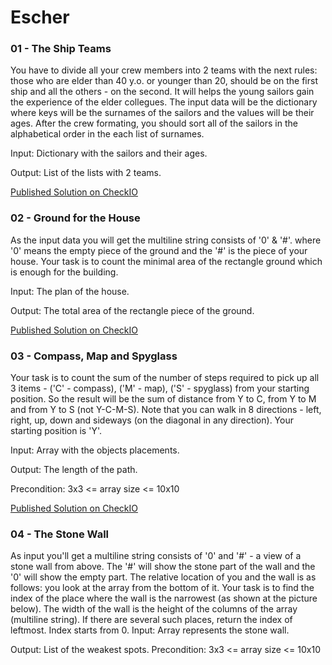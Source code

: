 # Escher

### 01 - The Ship Teams
You have to divide all your crew members into 2 teams with the next rules: those who are elder than 40 y.o. or younger than 20, should be on the first ship and all the others - on the second. It will helps the young sailors gain the experience of the elder collegues. The input data will be the dictionary where keys will be the surnames of the sailors and the values will be their ages. After the crew formating, you should sort all of the sailors in the alphabetical order in the each list of surnames.

Input: Dictionary with the sailors and their ages.

Output: List of the lists with 2 teams.

[Published Solution on CheckIO](https://js.checkio.org/mission/the-ship-teams/publications/BenMerch/js-node/needs-less-objects/)

### 02 - Ground for the House
As the input data you will get the multiline string consists of '0' & '#'. where '0' means the empty piece of the ground and the '#' is the piece of your house. Your task is to count the minimal area of the rectangle ground which is enough for the building.

Input: The plan of the house.

Output: The total area of the rectangle piece of the ground.

[Published Solution on CheckIO](https://js.checkio.org/mission/ground-for-the-house/publications/BenMerch/js-node/minimum-working-solution-needs-tuning-shouldve-seen-it-before-the-refactor/)

### 03 - Compass, Map and Spyglass
Your task is to count the sum of the number of steps required to pick up all 3 items - ('C' - compass), ('M' - map), ('S' - spyglass) from your starting position. So the result will be the sum of distance from Y to C, from Y to M and from Y to S (not Y-C-M-S).
Note that you can walk in 8 directions - left, right, up, down and sideways (on the diagonal in any direction). Your starting position is 'Y'.

Input: Array with the objects placements.

Output: The length of the path.

Precondition: 3x3 <= array size <= 10x10

[Published Solution on CheckIO](https://js.checkio.org/mission/compass-map-and-spyglass/publications/BenMerch/js-node/verbose-callback-hell-but-we-could-go-deeper/)

### 04 - The Stone Wall
As input you'll get a multiline string consists of '0' and '#' - a view of a stone wall from above. The '#' will show the stone part of the wall and the '0' will show the empty part. The relative location of you and the wall is as follows: you look at the array from the bottom of it.
Your task is to find the index of the place where the wall is the narrowest (as shown at the picture below). The width of the wall is the height of the columns of the array (multiline string). If there are several such places, return the index of leftmost. Index starts from 0.
Input: Array represents the stone wall.

Output: List of the weakest spots.
Precondition: 3x3 <= array size <= 10x10
